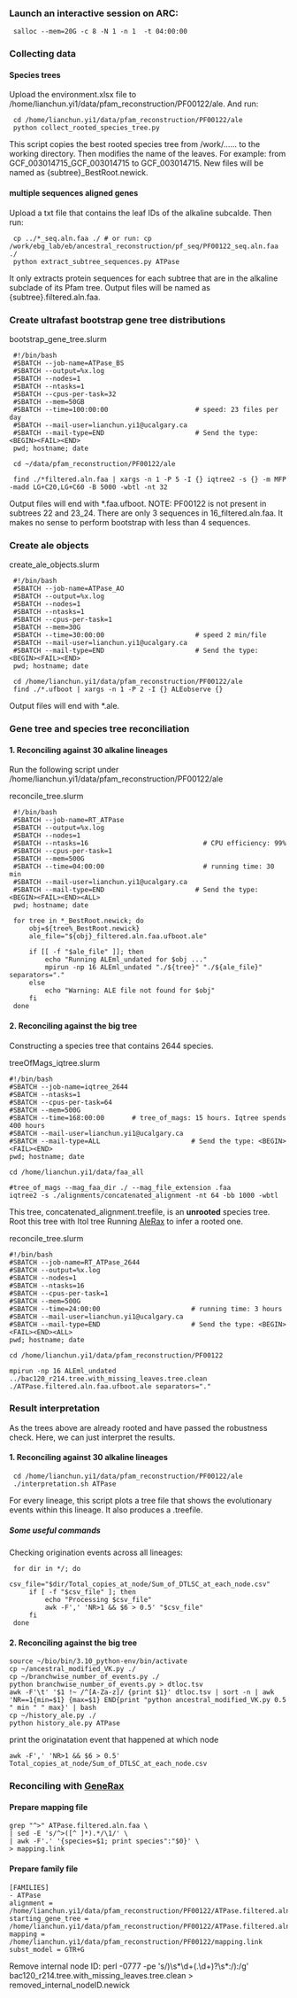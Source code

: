 ### Launch an interactive session on ARC:
     salloc --mem=20G -c 8 -N 1 -n 1  -t 04:00:00
### Collecting data
#### Species trees
Upload the environment.xlsx file to /home/lianchun.yi1/data/pfam_reconstruction/PF00122/ale. And run:

     cd /home/lianchun.yi1/data/pfam_reconstruction/PF00122/ale
     python collect_rooted_species_tree.py
This script copies the best rooted species tree from /work/...... to the working directory. Then modifies the name of the leaves. For example: from GCF_003014715_GCF_003014715 to GCF_003014715. New files will be named as {subtree}_BestRoot.newick.
#### multiple sequences aligned genes
Upload a txt file that contains the leaf IDs of the alkaline subcalde. Then run:

     cp ../*_seq.aln.faa ./ # or run: cp /work/ebg_lab/eb/ancestral_reconstruction/pf_seq/PF00122_seq.aln.faa ./ 
     python extract_subtree_sequences.py ATPase 
It only extracts protein sequences for each subtree that are in the alkaline subclade of its Pfam tree. Output files will be named as {subtree}.filtered.aln.faa.

### Create ultrafast bootstrap gene tree distributions
bootstrap_gene_tree.slurm

     #!/bin/bash
     #SBATCH --job-name=ATPase_BS
     #SBATCH --output=%x.log
     #SBATCH --nodes=1
     #SBATCH --ntasks=1
     #SBATCH --cpus-per-task=32
     #SBATCH --mem=50GB
     #SBATCH --time=100:00:00                      # speed: 23 files per day
     #SBATCH --mail-user=lianchun.yi1@ucalgary.ca
     #SBATCH --mail-type=END                       # Send the type: <BEGIN><FAIL><END>
     pwd; hostname; date

     cd ~/data/pfam_reconstruction/PF00122/ale

     find ./*filtered.aln.faa | xargs -n 1 -P 5 -I {} iqtree2 -s {} -m MFP -madd LG+C20,LG+C60 -B 5000 -wbtl -nt 32

Output files will end with *.faa.ufboot. 
NOTE: PF00122 is not present in subtrees 22 and 23_24. There are only 3 sequences in 16_filtered.aln.faa. It makes no sense to perform bootstrap with less than 4 sequences.
### Create ale objects
create_ale_objects.slurm

     #!/bin/bash
     #SBATCH --job-name=ATPase_AO
     #SBATCH --output=%x.log
     #SBATCH --nodes=1
     #SBATCH --ntasks=1
     #SBATCH --cpus-per-task=1
     #SBATCH --mem=30G
     #SBATCH --time=30:00:00                       # speed 2 min/file
     #SBATCH --mail-user=lianchun.yi1@ucalgary.ca
     #SBATCH --mail-type=END                       # Send the type: <BEGIN><FAIL><END>
     pwd; hostname; date

     cd /home/lianchun.yi1/data/pfam_reconstruction/PF00122/ale
     find ./*.ufboot | xargs -n 1 -P 2 -I {} ALEobserve {}

Output files will end with *.ale.
### Gene tree and species tree reconciliation
#### 1. Reconciling against 30 alkaline lineages
Run the following script under /home/lianchun.yi1/data/pfam_reconstruction/PF00122/ale

reconcile_tree.slurm

     #!/bin/bash
     #SBATCH --job-name=RT_ATPase
     #SBATCH --output=%x.log
     #SBATCH --nodes=1
     #SBATCH --ntasks=16                             # CPU efficiency: 99%
     #SBATCH --cpus-per-task=1
     #SBATCH --mem=500G
     #SBATCH --time=04:00:00                         # running time: 30 min
     #SBATCH --mail-user=lianchun.yi1@ucalgary.ca
     #SBATCH --mail-type=END                       # Send the type: <BEGIN><FAIL><END><ALL>
     pwd; hostname; date

     for tree in *_BestRoot.newick; do
         obj=${tree%_BestRoot.newick}
         ale_file="${obj}_filtered.aln.faa.ufboot.ale"

         if [[ -f "$ale_file" ]]; then
             echo "Running ALEml_undated for $obj ..."
             mpirun -np 16 ALEml_undated "./${tree}" "./${ale_file}" separators="."
         else
             echo "Warning: ALE file not found for $obj"
         fi
     done
     
#### 2. Reconciling against the big tree
Constructing a species tree that contains 2644 species.

treeOfMags_iqtree.slurm

    #!/bin/bash
    #SBATCH --job-name=iqtree_2644
    #SBATCH --ntasks=1          
    #SBATCH --cpus-per-task=64
    #SBATCH --mem=500G           
    #SBATCH --time=168:00:00       # tree_of_mags: 15 hours. Iqtree spends 400 hours
    #SBATCH --mail-user=lianchun.yi1@ucalgary.ca  
    #SBATCH --mail-type=ALL                       # Send the type: <BEGIN><FAIL><END>
    pwd; hostname; date

    cd /home/lianchun.yi1/data/faa_all

    #tree_of_mags --mag_faa_dir ./ --mag_file_extension .faa
    iqtree2 -s ./alignments/concatenated_alignment -nt 64 -bb 1000 -wbtl

This tree, concatenated_alignment.treefile, is an **unrooted** species tree. Root this tree with Itol tree
Running [AleRax](https://github.com/BenoitMorel/AleRax/blob/main/README.md) to infer a rooted one.


reconcile_tree.slurm

    #!/bin/bash
    #SBATCH --job-name=RT_ATPase_2644
    #SBATCH --output=%x.log
    #SBATCH --nodes=1
    #SBATCH --ntasks=16
    #SBATCH --cpus-per-task=1             
    #SBATCH --mem=500G
    #SBATCH --time=24:00:00                       # running time: 3 hours
    #SBATCH --mail-user=lianchun.yi1@ucalgary.ca
    #SBATCH --mail-type=END                       # Send the type: <BEGIN><FAIL><END><ALL>
    pwd; hostname; date
     
    cd /home/lianchun.yi1/data/pfam_reconstruction/PF00122

    mpirun -np 16 ALEml_undated ../bac120_r214.tree.with_missing_leaves.tree.clean ./ATPase.filtered.aln.faa.ufboot.ale separators="."

### Result interpretation
As the trees above are already rooted and have passed the robustness check. Here, we can just interpret the results.
#### 1. Reconciling against 30 alkaline lineages

     cd /home/lianchun.yi1/data/pfam_reconstruction/PF00122/ale
     ./interpretation.sh ATPase
For every lineage, this script plots a tree file that shows the evolutionary events within this lineage. It also produces a .treefile.

##### Some useful commands
Checking origination events across all lineages:

     for dir in */; do
         csv_file="$dir/Total_copies_at_node/Sum_of_DTLSC_at_each_node.csv"
         if [ -f "$csv_file" ]; then
             echo "Processing $csv_file"
             awk -F',' 'NR>1 && $6 > 0.5' "$csv_file"
         fi
     done


#### 2. Reconciling against the big tree
    source ~/bio/bin/3.10_python-env/bin/activate
    cp ~/ancestral_modified_VK.py ./
    cp ~/branchwise_number_of_events.py ./
    python branchwise_number_of_events.py > dtloc.tsv
    awk -F'\t' '$1 !~ /^[A-Za-z]/ {print $1}' dtloc.tsv | sort -n | awk 'NR==1{min=$1} {max=$1} END{print "python ancestral_modified_VK.py 0.5 " min " " max}' | bash
    cp ~/history_ale.py ./
    python history_ale.py ATPase

print the originatation event that happened at which node

    awk -F',' 'NR>1 && $6 > 0.5' Total_copies_at_node/Sum_of_DTLSC_at_each_node.csv


### Reconciling with [GeneRax](https://github.com/BenoitMorel/GeneRax)
#### Prepare mapping file

    grep "^>" ATPase.filtered.aln.faa \
    | sed -E 's/^>([^ ]*).*/\1/' \
    | awk -F'.' '{species=$1; print species":"$0}' \
    > mapping.link
    
#### Prepare family file

    [FAMILIES]
    - ATPase
    alignment = /home/lianchun.yi1/data/pfam_reconstruction/PF00122/ATPase.filtered.aln.faa
    starting_gene_tree = /home/lianchun.yi1/data/pfam_reconstruction/PF00122/ATPase.filtered.aln.faa.treefile
    mapping = /home/lianchun.yi1/data/pfam_reconstruction/PF00122/mapping.link
    subst_model = GTR+G



Remove internal node ID:
     perl -0777 -pe 's/\)\s*\d+(\.\d+)?\s*:/):/g' bac120_r214.tree.with_missing_leaves.tree.clean > removed_internal_nodeID.newick


